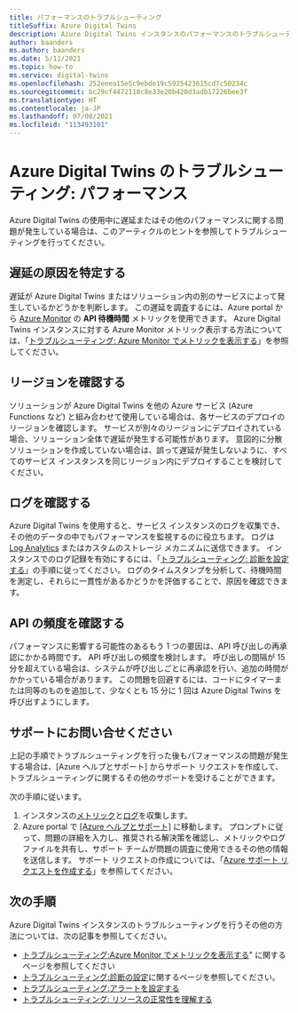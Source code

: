 ```yaml
---
title: パフォーマンスのトラブルシューティング
titleSuffix: Azure Digital Twins
description: Azure Digital Twins インスタンスのパフォーマンスのトラブルシューティングに関するヒント。
author: baanders
ms.author: baanders
ms.date: 5/11/2021
ms.topic: how-to
ms.service: digital-twins
ms.openlocfilehash: 252eeea15e5c9ebde19c5925423615cd7c50234c
ms.sourcegitcommit: bc29cf4472118c8e33e20b420d3adb17226bee3f
ms.translationtype: HT
ms.contentlocale: ja-JP
ms.lasthandoff: 07/08/2021
ms.locfileid: "113493101"
---
```

# <a name="troubleshooting-azure-digital-twins-performance"></a>Azure Digital Twins のトラブルシューティング: パフォーマンス

Azure Digital Twins の使用中に遅延またはその他のパフォーマンスに関する問題が発生している場合は、このアーティクルのヒントを参照してトラブルシューティングを行ってください。

## <a name="isolate-the-source-of-the-delay"></a>遅延の原因を特定する

遅延が Azure Digital Twins またはソリューション内の別のサービスによって発生しているかどうかを判断します。 この遅延を調査するには、Azure portal から [Azure Monitor](../azure-monitor/essentials/quick-monitor-azure-resource.md) の **API 待機時間** メトリックを使用できます。 Azure Digital Twins インスタンスに対する Azure Monitor メトリック表示する方法については、「[トラブルシューティング: Azure Monitor でメトリックを表示する](troubleshoot-metrics.md)」を参照してください。

## <a name="check-regions"></a>リージョンを確認する

ソリューションが Azure Digital Twins を他の Azure サービス (Azure Functions など) と組み合わせて使用している場合は、各サービスのデプロイのリージョンを確認します。 サービスが別々のリージョンにデプロイされている場合、ソリューション全体で遅延が発生する可能性があります。 意図的に分散ソリューションを作成していない場合は、誤って遅延が発生しないように、すべてのサービス インスタンスを同じリージョン内にデプロイすることを検討してください。

## <a name="check-logs"></a>ログを確認する

Azure Digital Twins を使用すると、サービス インスタンスのログを収集でき、その他のデータの中でもパフォーマンスを監視するのに役立ちます。 ログは [Log Analytics](../azure-monitor/logs/log-analytics-overview.md) またはカスタムのストレージ メカニズムに送信できます。 インスタンスでのログ記録を有効にするには、「[トラブルシューティング: 診断を設定する](troubleshoot-diagnostics.md)」の手順に従ってください。 ログのタイムスタンプを分析して、待機時間を測定し、それらに一貫性があるかどうかを評価することで、原因を確認できます。

## <a name="check-api-frequency"></a>API の頻度を確認する

パフォーマンスに影響する可能性のあるもう 1 つの要因は、API 呼び出しの再承認にかかる時間です。 API 呼び出しの頻度を検討します。 呼び出しの間隔が 15 分を超えている場合は、システムが呼び出しごとに再承認を行い、追加の時間がかかっている場合があります。 この問題を回避するには、コードにタイマーまたは同等のものを追加して、少なくとも 15 分に 1 回は Azure Digital Twins を呼び出すようにします。

## <a name="contact-support"></a>サポートにお問い合せください

上記の手順でトラブルシューティングを行った後もパフォーマンスの問題が発生する場合は、[Azure ヘルプとサポート] からサポート リクエストを作成して、トラブルシューティングに関するその他のサポートを受けることができます。 

次の手順に従います。

1. インスタンスの[メトリック](troubleshoot-metrics.md)と[ログ](troubleshoot-diagnostics.md)を収集します。
2. Azure portal で [[Azure ヘルプとサポート]](https://ms.portal.azure.com/#blade/Microsoft_Azure_Support/HelpAndSupportBlade/newsupportrequest) に移動します。 プロンプトに従って、問題の詳細を入力し、推奨される解決策を確認し、メトリックやログ ファイルを共有し、サポート チームが問題の調査に使用できるその他の情報を送信します。 サポート リクエストの作成については、「[Azure サポート リクエストを作成する](../azure-portal/supportability/how-to-create-azure-support-request.md)」を参照してください。

## <a name="next-steps"></a>次の手順

Azure Digital Twins インスタンスのトラブルシューティングを行うその他の方法については、次の記事を参照してください。
* [トラブルシューティング:Azure Monitor でメトリックを表示する](troubleshoot-metrics.md)" に関するページを参照してください
* [トラブルシューティング:診断の設定](troubleshoot-diagnostics.md)に関するページを参照してください。
* [トラブルシューティング:アラートを設定する](troubleshoot-alerts.md)
* [トラブルシューティング: リソースの正常性を理解する](troubleshoot-resource-health.md)
